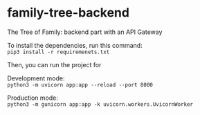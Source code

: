 # family-tree-backend
The Tree of Family: backend part with an API Gateway

To install the dependencies, run this command:  
`pip3 install -r requiremenets.txt`

Then, you can run the project for

Development mode:  
`python3 -m uvicorn app:app --reload --port 8000`

Production mode:  
`python3 -m gunicorn app:app -k uvicorn.workers.UvicornWorker`